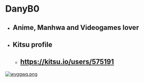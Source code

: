 # DanyB0
* ## Anime, Manhwa and Videogames lover
* ## Kitsu profile
  * ## https://kitsu.io/users/575191
[![wyggwq.png](https://i.postimg.cc/Vk5g8pHZ/wyggwq.png)](https://postimg.cc/nXbBKRxq)

